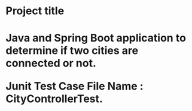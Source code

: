 <h1>Project title<h1>

Java and Spring Boot application to determine if two cities are connected or not.

Junit Test Case File Name : CityControllerTest.







